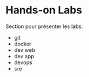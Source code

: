 # Hands-on Labs

Section pour présenter les labs:

- git
- docker
- dev web
- dev app
- devops
- sre
